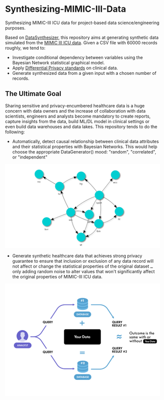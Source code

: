 # Synthesizing-MIMIC-III-Data

Synthesizing MIMIC-III ICU data for project-based data science/engineering purposes.

Based on [DataSynthesizer](https://github.com/DataResponsibly/DataSynthesizer), this repository aims at generating synthetic data simulated from the [MIMIC III ICU data](https://physionet.org/content/mimiciii/1.4/). Given a CSV file with 60000 records roughly, we tend to:

- Investigate conditional dependency between variables using the Bayesian Network statistical graphical model.
- Apply [Differential Privacy standards](https://theconversation.com/explainer-what-is-differential-privacy-and-how-can-it-protect-your-data-90686) on clinical data.
- Generate synthesized data from a given input with a chosen number of records.

## The Ultimate Goal

Sharing sensitive and privacy-encumbered healthcare data is a huge concern with data owners and the increase of collaboration with data scientists, engineers and analysts become mandatory to create reports, capture insights from the data, build ML/DL model in clinical settings or even build data warehouses and data lakes. This repository tends to do the following:

- Automatically, detect causal relationship between clinical data attributes and their statistical properties with Bayesian Networks. This would help choose the appropriate DataGenerator() mood: "random", "correlated", or "independent"

![image info](./imgs/bayesNet.png)

- Generate synthetic healthcare data that achieves strong privacy guarantee to ensure that inclusion or exclusion of any data record will not affect or change the statistical properties of the original dataset ــ only adding random noise to alter values that won't significantly affect the original properties of MIMIC-III ICU data.

![image info](./imgs/differentialPrivacy.png)
